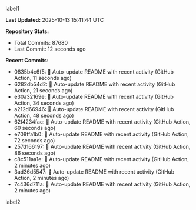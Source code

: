 
label1 
<!-- ACTIVITY_START -->
**Last Updated:** 2025-10-13 15:41:44 UTC

**Repository Stats:**
- Total Commits: 87680
- Last Commit: 12 seconds ago

**Recent Commits:**
- 0835b4c6f5: 🤖 Auto-update README with recent activity (GitHub Action, 11 seconds ago)
- 6282db54d2: 🤖 Auto-update README with recent activity (GitHub Action, 21 seconds ago)
- e30a32169e: 🤖 Auto-update README with recent activity (GitHub Action, 34 seconds ago)
- a212d66946: 🤖 Auto-update README with recent activity (GitHub Action, 48 seconds ago)
- 62f4234fac: 🤖 Auto-update README with recent activity (GitHub Action, 60 seconds ago)
- e708ffa1b0: 🤖 Auto-update README with recent activity (GitHub Action, 72 seconds ago)
- 257d166197: 🤖 Auto-update README with recent activity (GitHub Action, 86 seconds ago)
- c8c511aa1e: 🤖 Auto-update README with recent activity (GitHub Action, 2 minutes ago)
- 3ad36d5547: 🤖 Auto-update README with recent activity (GitHub Action, 2 minutes ago)
- 7c436d711a: 🤖 Auto-update README with recent activity (GitHub Action, 2 minutes ago)
<!-- ACTIVITY_END -->

label2
